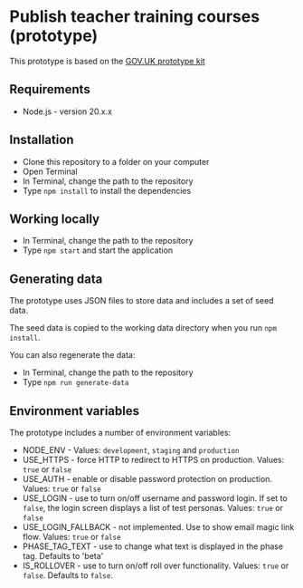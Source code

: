 # Publish teacher training courses (prototype)

This prototype is based on the [GOV.UK prototype kit](https://github.com/alphagov/govuk-prototype-kit)

## Requirements

- Node.js - version 20.x.x

## Installation

- Clone this repository to a folder on your computer
- Open Terminal
- In Terminal, change the path to the repository
- Type `npm install` to install the dependencies

## Working locally

- In Terminal, change the path to the repository
- Type `npm start`  and start the application

## Generating data

The prototype uses JSON files to store data and includes a set of seed data.

The seed data is copied to the working data directory when you run `npm install`.

You can also regenerate the data:

- In Terminal, change the path to the repository
- Type `npm run generate-data`

## Environment variables

The prototype includes a number of environment variables:

- NODE_ENV - Values: `development`, `staging` and `production`
- USE_HTTPS - force HTTP to redirect to HTTPS on production. Values: `true` or `false`
- USE_AUTH - enable or disable password protection on production. Values: `true` or `false`
- USE_LOGIN - use to turn on/off username and password login. If set to `false`, the login screen displays a list of test personas. Values: `true` or `false`
- USE_LOGIN_FALLBACK - not implemented. Use to show email magic link flow. Values: `true` or `false`
- PHASE_TAG_TEXT - use to change what text is displayed in the phase tag. Defaults to 'beta'
- IS_ROLLOVER - use to turn on/off roll over functionality. Values: `true` or `false`. Defaults to `false`.
